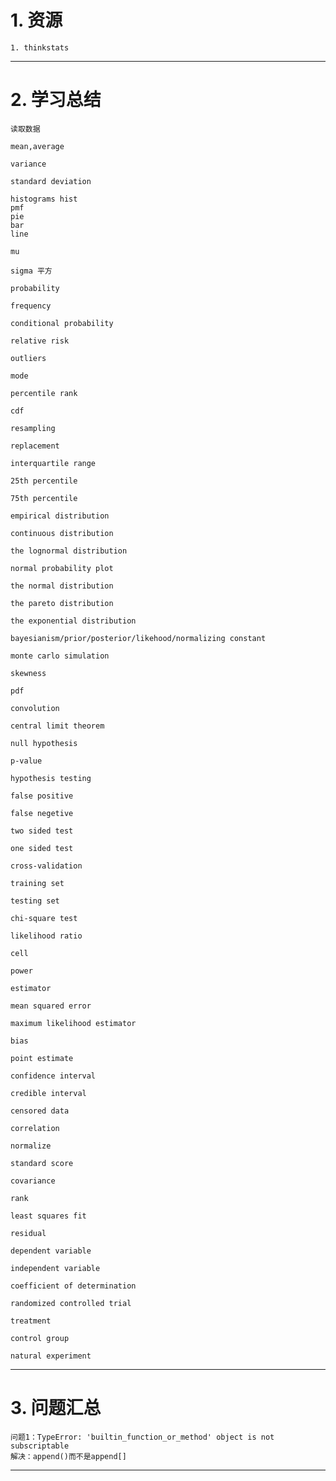# 1. 资源 #
	1. thinkstats


----------
# 2. 学习总结 #
	
	读取数据

	mean,average
	
	variance

	standard deviation

	histograms hist
	pmf
	pie
	bar
	line
	
	mu
	
	sigma 平方

	probability

	frequency

	conditional probability

	relative risk

	outliers

	mode

	percentile rank

	cdf
	
	resampling

	replacement

	interquartile range

	25th percentile

	75th percentile

	empirical distribution

	continuous distribution

	the lognormal distribution

	normal probability plot

	the normal distribution

	the pareto distribution

	the exponential distribution

	bayesianism/prior/posterior/likehood/normalizing constant

	monte carlo simulation

	skewness

	pdf

	convolution

	central limit theorem

	null hypothesis

	p-value

	hypothesis testing

	false positive

	false negetive

	two sided test

	one sided test

	cross-validation

	training set

	testing set

	chi-square test

	likelihood ratio

	cell

	power

	estimator

	mean squared error

	maximum likelihood estimator

	bias

	point estimate

	confidence interval

	credible interval

	censored data

	correlation

	normalize

	standard score

	covariance

	rank

	least squares fit

	residual

	dependent variable

	independent variable

	coefficient of determination

	randomized controlled trial

	treatment

	control group 

	natural experiment


----------


# 3. 问题汇总 #

	问题1：TypeError: 'builtin_function_or_method' object is not subscriptable
	解决：append()而不是append[]

----------
